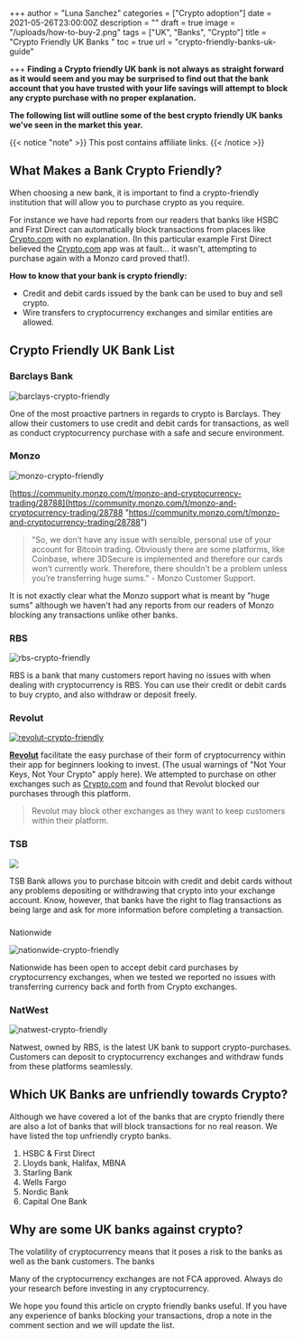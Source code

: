 +++
author = "Luna Sanchez"
categories = ["Crypto adoption"]
date = 2021-05-26T23:00:00Z
description = ""
draft = true
image = "/uploads/how-to-buy-2.png"
tags = ["UK", "Banks", "Crypto"]
title = "Crypto Friendly UK Banks "
toc = true
url = "crypto-friendly-banks-uk-guide"

+++
**Finding a Crypto friendly UK bank is not always as straight forward as it would seem and you may be surprised to find out that the bank account that you have trusted with your life savings will attempt to block any crypto purchase with no proper explanation.**

**The following list will outline some of the best crypto friendly UK banks we've seen in the market this year.**

{{< notice "note" >}} This post contains affiliate links. {{< /notice >}}

## What Makes a Bank Crypto Friendly?

When choosing a new bank, it is important to find a crypto-friendly institution that will allow you to purchase crypto as you require.

For instance we have had reports from our readers that banks like HSBC and First Direct can automatically block transactions from places like [Crypto.com](https://cryptotravellers.com/crypto-com-review/) with no explanation.  (In this particular example First Direct believed the [Crypto.com](/crypto-com-review/) app was at fault... it wasn't, attempting to purchase again with a Monzo card proved that!).

**How to know that your bank is crypto friendly:**

* Credit and debit cards issued by the bank can be used to buy and sell crypto.
* Wire transfers to cryptocurrency exchanges and similar entities are allowed.

## Crypto Friendly UK Bank List

### Barclays Bank

![barclays-crypto-friendly](https://www.moneyexpert.com/wp-content/uploads/2018/09/barclays-4-logo-png-transparent.png)

One of the most proactive partners in regards to crypto is Barclays. They allow their customers to use credit and debit cards for transactions, as well as conduct cryptocurrency purchase with a safe and secure environment.

### Monzo

![monzo-crypto-friendly](https://upload.wikimedia.org/wikipedia/en/thumb/a/a3/Monzo_logo.svg/1200px-Monzo_logo.svg.png)

[https://community.monzo.com/t/monzo-and-cryptocurrency-trading/28788](https://community.monzo.com/t/monzo-and-cryptocurrency-trading/28788 "https://community.monzo.com/t/monzo-and-cryptocurrency-trading/28788")

> "So, we don’t have any issue with sensible, personal use of your account for Bitcoin trading. Obviously there are some platforms, like Coinbase, where 3DSecure is implemented and therefore our cards won’t currently work. Therefore, there shouldn’t be a problem unless you’re transferring huge sums." - Monzo Customer Support.

It is not exactly clear what the Monzo support what is meant by "huge sums" although we haven't had any reports from our readers of Monzo blocking any transactions unlike other banks.

### RBS

![rbs-crypto-friendly](https://upload.wikimedia.org/wikipedia/en/thumb/a/ad/RBS_logo.svg/1280px-RBS_logo.svg.png)

RBS is a bank that many customers report having no issues with when dealing with cryptocurrency is RBS. You can use their credit or debit cards to buy crypto, and also withdraw or deposit freely.

### Revolut

[![revolut-crypto-friendly](https://assets.revolut.com/media/meta/revolut_share_graphic.png)](/link/revolut)

[**Revolut**](/link/revolut) facilitate the easy purchase of their form of cryptocurrency within their app for beginners looking to invest.  (The usual warnings of "Not Your Keys, Not Your Crypto" apply here).  We attempted to purchase on other exchanges such as [Crypto.com](/link/crypto-dot-com) and found that Revolut blocked our purchases through this platform.

> Revolut may block other exchanges as they want to keep customers within their platform.

### TSB

![](https://upload.wikimedia.org/wikipedia/en/thumb/b/b9/TSB_logo_2013.svg/1200px-TSB_logo_2013.svg.png)

TSB Bank allows you to purchase bitcoin with credit and debit cards without any problems depositing or withdrawing that crypto into your exchange account. Know, however, that banks have the right to flag transactions as being large and ask for more information before completing a transaction.

### 

Nationwide

![nationwide-crypto-friendly](https://logos-world.net/wp-content/uploads/2021/04/Nationwide-Logo.png)

Nationwide has been open to accept debit card purchases by cryptocurrency exchanges, when we tested we reported no issues with transferring currency back and forth from Crypto exchanges.

### NatWest

![natwest-crypto-friendly](https://www.natwestgroup.com/content/dam/natwestgroup_com/natwestgroup/images/image.dim.360.nat-west.png)

Natwest, owned by RBS, is the latest UK bank to support crypto-purchases. Customers can deposit to cryptocurrency exchanges and withdraw funds from these platforms seamlessly.

## Which UK Banks are unfriendly towards Crypto?

Although we have covered a lot of the banks that are crypto friendly there are also a lot of banks that will block transactions for no real reason.  We have listed the top unfriendly crypto banks.

1. HSBC & First Direct
2. Lloyds bank, Halifax, MBNA
3. Starling Bank
4. Wells Fargo
5. Nordic Bank
6. Capital One Bank

## Why are some UK banks against crypto?

The volatility of cryptocurrency means that it poses a risk to the banks as well as the bank customers.  The banks

Many of the cryptocurrency exchanges are not FCA approved.  Always do your research before investing in any cryptocurrency.

We hope you found this article on crypto friendly banks useful.  If you have any experience of banks blocking your transactions, drop a note in the comment section and we will update the list.
